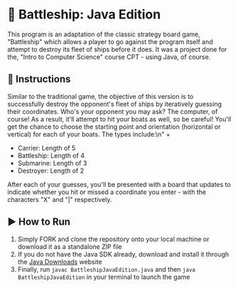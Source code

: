 # 🚢 Battleship: Java Edition

This program is an adaptation of the classic strategy board game, "Battleship" which allows a player to go against the program itself and attempt to destroy its fleet of ships before it does. It was a project done for the, "Intro to Computer Science" course CPT - using Java, of course.

## 📃 Instructions

Similar to the traditional game, the objective of this version is to successfully destroy the opponent's fleet of ships by iteratively guessing their coordinates. Who's your opponent you may ask? The computer, of course! As a result, it'll attempt to hit your boats as well, so be careful! You'll get the chance to choose the starting point and orientation (horizontal or vertical) for each of your boats. The types include:\n" +
- Carrier: Length of 5
- Battleship: Length of 4
- Submarine: Length of 3
- Destroyer: Length of 2

After each of your guesses, you'll be presented with a board that updates to indicate whether you hit or missed a coordinate you enter - with the characters "X" and "|" respectively.

## ▶️ How to Run

1. Simply FORK and clone the repository onto your local machine or download it as a standalone ZIP file
2. If you do not have the Java SDK already, download and install it through the [Java Downloads](https://www.oracle.com/java/technologies/downloads) website
3. Finally, run ```javac BattleshipJavaEdition.java``` and then ```java BattleshipJavaEdition``` in your terminal to launch the game

